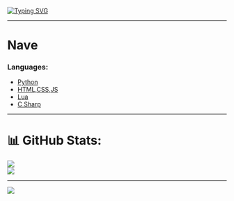 [![Typing SVG](https://readme-typing-svg.herokuapp.com?font=Fira+Code&pause=1000&width=435&lines=Hi%2C+I%E2%80%99m+Nave+%5BNOT+REAL+NAME%5D;Owner+Of+ProxyNetwork;I+Make+Websites)](https://git.io/typing-svg)

---

# Nave

### **Languages:**

- [Python](https://www.python.org/)
- [HTML,CSS,JS](https://nodejs.org/)
- [Lua](https://www.lua.org/)
- [C Sharp](https://dotnet.microsoft.com/en-us/languages/csharp)

---

# 📊 GitHub Stats:
![](https://github-readme-stats.vercel.app/api?username=2348hi&theme=dark&hide_border=true&include_all_commits=false&count_private=true)<br/>
![](https://github-readme-stats.vercel.app/api/top-langs/?username=2348hi&theme=dark&hide_border=true&include_all_commits=false&count_private=true&layout=compact)

---

![](https://komarev.com/ghpvc/?username=2348hi)
